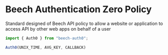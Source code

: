 # Beech Authentication Zero Policy
 Standard designed of Beech API policy to allow a website or application to access API by other web apps on behalf of a user

```js
import { Auth0 } from "beech-auth0";

Auth0(UNIX_TIME, AVG_KEY, CALLBACK)
```